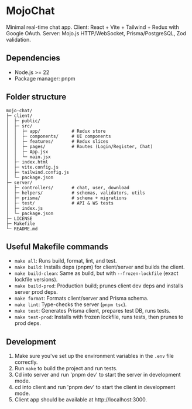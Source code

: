 # MojoChat

Minimal real-time chat app. Client: React + Vite + Tailwind + Redux with Google OAuth. Server: Mojo.js HTTP/WebSocket, Prisma/PostgreSQL, Zod validation.

## Dependencies
- Node.js >= 22
- Package manager: pnpm

## Folder structure
```text
mojo-chat/
├─ client/
│  ├─ public/
│  ├─ src/
│  │  ├─ app/            # Redux store
│  │  ├─ components/     # UI components
│  │  ├─ features/       # Redux slices
│  │  ├─ pages/          # Routes (Login/Register, Chat)
│  │  ├─ App.jsx
│  │  └─ main.jsx
│  ├─ index.html
│  ├─ vite.config.js
│  ├─ tailwind.config.js
│  └─ package.json
├─ server/
│  ├─ controllers/       # chat, user, download
│  ├─ helpers/           # schemas, validators, utils
│  ├─ prisma/            # schema + migrations
│  ├─ test/              # API & WS tests
│  ├─ index.js
│  └─ package.json
├─ LICENSE
├─ Makefile
└─ README.md
```

## Useful Makefile commands
- `make all`: Runs build, format, lint, and test.
- `make build`: Installs deps (pnpm) for client/server and builds the client.
- `make build-clean`: Same as build, but with `--frozen-lockfile` (exact lockfile versions).
- `make build-prod`: Production build; prunes client dev deps and installs server prod deps.
- `make format`: Formats client/server and Prisma schema.
- `make lint`: Type-checks the server (`pnpm tsc`).
- `make test`: Generates Prisma client, prepares test DB, runs tests.
- `make test-prod`: Installs with frozen lockfile, runs tests, then prunes to prod deps.

## Development
1. Make sure you've set up the environment variables in the `.env` file correctly.
2. Run `make` to build the project and run tests.
3. Cd into server and run 'pnpm dev' to start the server in development mode.
4. cd into client and run 'pnpm dev' to start the client in development mode.
5. Client app should be available at http://localhost:3000.
